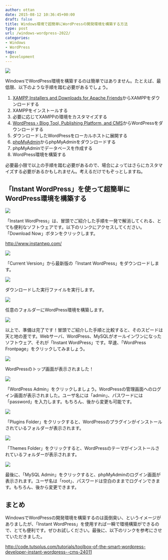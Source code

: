 ```yaml
---
author: ottan
date: 2015-08-12 10:36:45+00:00
draft: false
title: Windows環境で超簡単にWordPressの開発環境を構築する方法
type: post
url: /windows-wordpress-2022/
categories:
- Windows
- WordPress
tags:
- Development
---
```


![](/images/2015/08/150812-55cb1c44037d9.jpg)






WindowsでWordPress環境を構築するのは簡単ではありません。たとえば、最低限、以下のような手順を踏む必要があるでしょう。






  1. [XAMPP Installers and Downloads for Apache Friends](https://www.apachefriends.org/jp/index.html)からXAMPPをダウンロードする
  2. XAMPPをインストールする
  3. 必要に応じてXAMPPの環境をカスタマイズする
  4. [WordPress › Blog Tool, Publishing Platform, and CMS](https://wordpress.org/)からWordPressをダウンロードする
  5. ダウンロードしたWordPressをローカルホストに展開する
  6. [phpMyAdmin](https://www.phpmyadmin.net/)からphpMyAdminをダウンロードする
  7. phpMyAdminでデータベースを作成する
  8. WordPress環境を構築する




必要最小限で以上の手順を踏む必要があるので、場合によってはさらにカスタマイズする必要があるかもしれません。考えるだけでもぞっとしますね。





## 「Instant WordPress」を使って超簡単にWordPress環境を構築する





![](/images/2015/08/150812-55cb1c4664aa7.png)






「Instant WordPress」は、冒頭でご紹介した手順を一発で解消してくれる、とても便利なソフトウェアです。以下のリンクにアクセスしてください。「Download Now」ボタンをクリックします。



http://www.instantwp.com/



![](/images/2015/08/150812-55cb1c4a2438d.png)






「Current Version」から最新版の「Instant WordPress」をダウンロードします。





![](/images/2015/08/150812-55cb1c4c4d3ea.png)






ダウンロードした実行ファイルを実行します。





![](/images/2015/08/150812-55cb1c4dc2ed5.png)






任意のフォルダーにWordPress環境を構築します。





![](/images/2015/08/150812-55cb1c4fa331d.png)






以上で、準備は完了です！冒頭でご紹介した手順と比較すると、そのスピードは天と地の差です。Webサーバ、WordPress、MySQLがオールインワンになったソフトウェア、それが「Instant WordPress」です。早速、「WordPress Frontpage」をクリックしてみましょう。





![](/images/2015/08/150812-55cb1c53159a6.png)






WordPressのトップ画面が表示されました！





![](/images/2015/08/150812-55cb1c56a23cf.png)






「WordPress Admin」をクリックしましょう。WordPressの管理画面へのログイン画面が表示されました。ユーザ名には「admin」、パスワードには「password」を入力します。もちろん、後から変更も可能です。





![](/images/2015/08/150812-55cb1c57c8d13.png)






「Plugins Folder」をクリックすると、WordPressのプラグインがインストールされているフォルダーが表示されます。





![](/images/2015/08/150812-55cb1c591bb9c.png)






「Themes Folder」をクリックすると、WordPressのテーマがインストールされているフォルダーが表示されます。





![](/images/2015/08/150812-55cb1c5a768ce.png)






最後に、「MySQL Admin」をクリックすると、phpMyAdminのログイン画面が表示されます。ユーザ名は「root」、パスワードは空白のままでログインできます。もちろん、後から変更できます。





## まとめ


 


WindowsでWordPressの開発環境を構築するのは面倒臭い、というイメージがありましたが、「Instant WordPress」を使用すれば一瞬で環境構築ができるので、とても便利です。ぜひお試しください。最後に、以下のリンクを参考にさせていただきました。



http://code.tutsplus.com/tutorials/toolbox-of-the-smart-wordpress-developer-instant-wordpress--cms-24011
